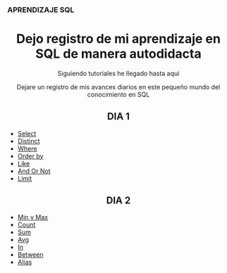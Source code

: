 ### APRENDIZAJE SQL

<h1 align="center">Dejo registro de mi aprendizaje en SQL de manera autodidacta</h1>


<p align="center">Siguiendo tutoriales he llegado hasta aqui</p>
<p align="center">Dejare un registro de mis avances diarios en este pequeño mundo del conocimiento en SQL</p>

<h2 align="center"><strong>DIA 1</strong></h2>

<ul>
    <li><a href="https://github.com/SladeSylvain/Aprendizaje-SQL/blob/main/Comandos/01%20select.sql">Select</a></li>
    <li><a href="https://github.com/SladeSylvain/Aprendizaje-SQL/blob/main/Comandos/02%20distinct.sql">Distinct</a></li>
    <li><a href="https://github.com/SladeSylvain/Aprendizaje-SQL/blob/main/Comandos/03%20where.sql">Where</a></li>
    <li><a href="https://github.com/SladeSylvain/Aprendizaje-SQL/blob/main/Comandos/04%20order%20by.sql">Order by</a></li>
    <li><a href="https://github.com/SladeSylvain/Aprendizaje-SQL/blob/main/Comandos/05%20like.sql">Like</a></li>
    <li><a href="https://github.com/SladeSylvain/Aprendizaje-SQL/blob/main/Comandos/06%20and%20or%20not.sql">And Or Not</a></li>
    <li><a href="https://github.com/SladeSylvain/Aprendizaje-SQL/blob/main/Comandos/07%20limit.sql">Limit</a></li>
</ul>

<h2 align="center"><strong>DIA 2</strong></h2>


<ul>
    <li><a href="https://github.com/SladeSylvain/Aprendizaje-SQL/blob/main/Comandos/09%20minmax.sql">Min y Max</a></li>
    <li><a href="https://github.com/SladeSylvain/Aprendizaje-SQL/blob/main/Comandos/10%20count.sql">Count</a></li>
    <li><a href="https://github.com/SladeSylvain/Aprendizaje-SQL/blob/main/Comandos/11%20sum.sql">Sum</a></li>
    <li><a href="https://github.com/SladeSylvain/Aprendizaje-SQL/blob/main/Comandos/12%20avg.sql">Avg</a></li>
    <li><a href="https://github.com/SladeSylvain/Aprendizaje-SQL/blob/main/Comandos/13%20in.sql">In</a></li>
    <li><a href="https://github.com/SladeSylvain/Aprendizaje-SQL/blob/main/Comandos/14%20between.sql">Between</a></li>
    <li><a href="https://github.com/SladeSylvain/Aprendizaje-SQL/blob/main/Comandos/15%20alias.sql">Alias</a></li>
</ul>